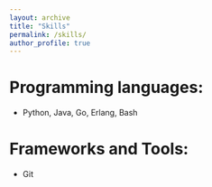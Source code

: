 ```yaml
---
layout: archive
title: "Skills"
permalink: /skills/
author_profile: true
---
```


Programming languages:
======
* Python, Java, Go, Erlang, Bash

Frameworks and Tools:
======
* Git
